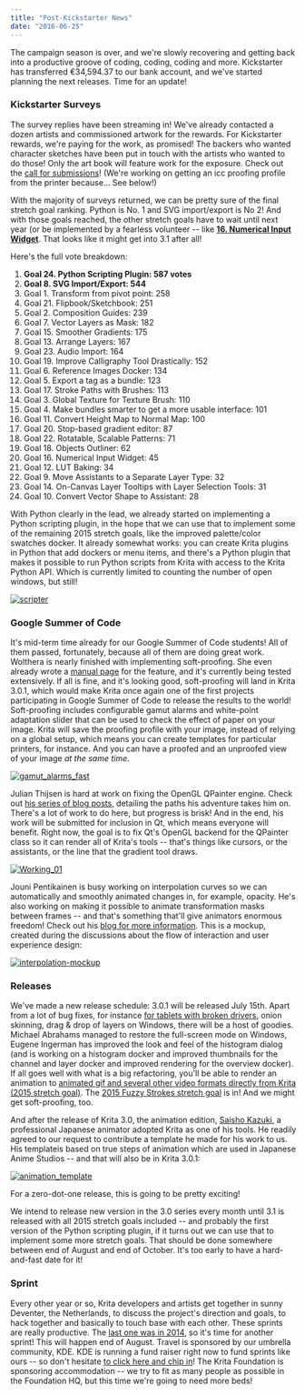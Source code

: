 ```yaml
---
title: "Post-Kickstarter News"
date: "2016-06-25"
---
```


The campaign season is over, and we're slowly recovering and getting back into a productive groove of coding, coding, coding and more. Kickstarter has transferred €34,594.37 to our bank account, and we've started planning the next releases. Time for an update!

### Kickstarter Surveys

The survey replies have been streaming in! We've already contacted a dozen artists and commissioned artwork for the rewards. For Kickstarter rewards, we're paying for the work, as promised! The backers who wanted character sketches have been put in touch with the artists who wanted to do those! Only the art book will feature work for the exposure. Check out the [call for submissions](/item/call-for-submissions-for-the-2016-art-of-krita-book/)! (We're working on getting an icc proofing profile from the printer because... See below!)

With the majority of surveys returned, we can be pretty sure of the final stretch goal ranking. Python is No. 1 and SVG import/export is No 2! And with those goals reached, the other stretch goals have to wait until next year (or be implemented by a fearless volunteer -- like [**16\. Numerical Input Widget**](https://phabricator.kde.org/D1875). That looks like it might get into 3.1 after all!

Here's the full vote breakdown:

1. **Goal 24. Python Scripting Plugin: 587 votes**
2. **Goal 8. SVG Import/Export: 544**
3. Goal 1. Transform from pivot point: 258
4. Goal 21. Flipbook/Sketchbook: 251
5. Goal 2. Composition Guides: 239
6. Goal 7. Vector Layers as Mask: 182
7. Goal 15. Smoother Gradients: 175
8. Goal 13. Arrange Layers: 167
9. Goal 23. Audio Import: 164
10. Goal 19. Improve Calligraphy Tool Drastically: 152
11. Goal 6. Reference Images Docker: 134
12. Goal 5. Export a tag as a bundle: 123
13. Goal 17. Stroke Paths with Brushes: 113
14. Goal 3. Global Texture for Texture Brush: 110
15. Goal 4. Make bundles smarter to get a more usable interface: 101
16. Goal 11. Convert Height Map to Normal Map: 100
17. Goal 20. Stop-based gradient editor: 87
18. Goal 22. Rotatable, Scalable Patterns: 71
19. Goal 18. Objects Outliner: 62
20. Goal 16. Numerical Input Widget: 45
21. Goal 12. LUT Baking: 34
22. Goal 9. Move Assistants to a Separate Layer Type: 32
23. Goal 14. On-Canvas Layer Tooltips with Layer Selection Tools: 31
24. Goal 10. Convert Vector Shape to Assistant: 28

With Python clearly in the lead, we already started on implementing a Python scripting plugin, in the hope that we can use that to implement some of the remaining 2015 stretch goals, like the improved palette/color swatches docker. It already somewhat works: you can create Krita plugins in Python that add dockers or menu items, and there's a Python plugin that makes it possible to run Python scripts from Krita with access to the Krita Python API. Which is currently limited to counting the number of open windows, but still!

[![scripter](../images/scripter-1024x582.png)](https://krita.org/wp-content/uploads/2016/06/scripter.png)

### Google Summer of Code

It's mid-term time already for our Google Summer of Code students! All of them passed, fortunately, because all of them are doing great work. Wolthera is nearly finished with implementing soft-proofing. She even already wrote a [manual page](https://docs.krita.org/Soft_Proofing) for the feature, and it's currently being tested extensively. If all is fine, and it's looking good, soft-proofing will land in Krita 3.0.1, which would make Krita once again one of the first projects participating in Google Summer of Code to release the results to the world! Soft-proofing includes configurable gamut alarms and white-point adaptation slider that can be used to check the effect of paper on your image. Krita will save the proofing profile with your image, instead of relying on a global setup, which means you can create templates for particular printers, for instance. And you can have a proofed and an unproofed view of your image _at the same time_.

[![gamut_alarms_fast](../images/gamut_alarms_fast-1024x553.png)](https://krita.org/wp-content/uploads/2016/06/gamut_alarms_fast.png)

Julian Thijsen is hard at work on fixing the OpenGL QPainter engine. Check out [his series of blog posts,](http://kritadev.blogspot.nl/) detailing the paths his adventure takes him on. There's a lot of work to do here, but progress is brisk! And in the end, his work will be submitted for inclusion in Qt, which means everyone will benefit. Right now, the goal is to fix Qt's OpenGL backend for the QPainter class so it can render all of Krita's tools -- that's things like cursors, or the assistants, or the line that the gradient tool draws.

[![Working_01](../images/Working_01.png)](https://krita.org/wp-content/uploads/2016/06/Working_01.png)

Jouni Pentikainen is busy working on interpolation curves so we can automatically and smoothly animated changes in, for example, opacity. He's also working on making it possible to animate transformation masks between frames -- and that's something that'll give animators enormous freedom! Check out his [blog for more information](http://kritaanimation.blogspot.nl/). This is a mockup, created during the discussions about the flow of interaction and user experience design:

[![interpolation-mockup](../images/interpolation-mockup.png)](https://krita.org/wp-content/uploads/2016/06/interpolation-mockup.png)

### Releases

We've made a new release schedule: 3.0.1 will be released July 15th. Apart from a lot of bug fixes, for instance [for tablets with broken drivers](/posts/anatomy-of-a-bug-fix/), onion skinning, drag & drop of layers on Windows, there will be a host of goodies. Michael Abrahams managed to restore the full-screen mode on Windows, Eugene Ingerman has improved the look and feel of the histogram dialog (and is working on a histogram docker and improved thumbnails for the channel and layer docker and improved rendering for the overview docker). If all goes well with what is a big refactoring, you'll be able to render an animation to [animated gif and several other video formats directly from Krita (2015 stretch goal)](https://phabricator.kde.org/T116). The [2015 Fuzzy Strokes stretch goal](https://phabricator.kde.org/T166) is in! And we might get soft-proofing, too.

And after the release of Krita 3.0, the animation edition, [Saisho Kazuki](https://twitter.com/motoaki_saisho), a professional Japanese animator adopted Krita as one of his tools. He readily agreed to our request to contribute a template he made for his work to us. His templateis based on true steps of animation which are used in Japanese Anime Studios -- and that will also be in Krita 3.0.1:

[![animation_template](../images/animation_template-1024x577.png)](https://krita.org/wp-content/uploads/2016/06/animation_template.png)

For a zero-dot-one release, this is going to be pretty exciting!

We intend to release new version in the 3.0 series every month until 3.1 is released with all 2015 stretch goals included -- and probably the first version of the Python scripting plugin, if it turns out we can use that to implement some more stretch goals. That should be done somewhere between end of August and end of October. It's too early to have a hard-and-fast date for it!

### Sprint

Every other year or so, Krita developers and artists get together in sunny Deventer, the Netherlands, to discuss the project's direction and goals, to hack together and basically to touch base with each other. These sprints are really productive. The [last one was in 2014](https://dot.kde.org/2014/06/04/2014-krita-sprint-deventer-netherlands), so it's time for another sprint! This will happen end of August. Travel is sponsored by our umbrella community, KDE. KDE is running a fund raiser right now to fund sprints like ours -- so don't hesitate [to click here and chip in](https://www.kde.org/fundraisers/randameetings2016/)! The Krita Foundation is sponsoring accommodation -- we try to fit as many people as possible in the Foundation HQ, but this time we're going to need more beds!

